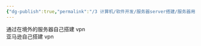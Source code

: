 ```yaml
---
{"dg-publish":true,"permalink":"/3 计算机/软件开发/服务器server搭建/服务器用途/vpn服务器/","title":"vpn服务器"}
---
```



通过在境外的服务器自己搭建 vpn  
亚马逊自己搭建 vpn